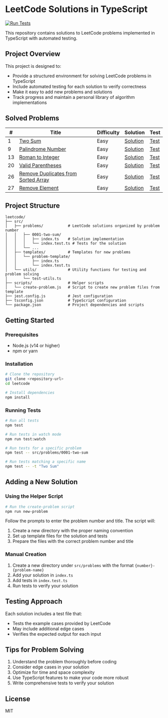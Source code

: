 # LeetCode Solutions in TypeScript

[![Run Tests](https://github.com/duydev/leetcode/actions/workflows/test.yml/badge.svg?branch=main)](https://github.com/duydev/leetcode/actions/workflows/test.yml)

This repository contains solutions to LeetCode problems implemented in TypeScript with automated testing.

## Project Overview

This project is designed to:
- Provide a structured environment for solving LeetCode problems in TypeScript
- Include automated testing for each solution to verify correctness
- Make it easy to add new problems and solutions
- Track progress and maintain a personal library of algorithm implementations

## Solved Problems

| # | Title | Difficulty | Solution | Test |
|---|-------|------------|----------|------|
| 1 | [Two Sum](https://leetcode.com/problems/two-sum/) | Easy | [Solution](src/problems/0001-two-sum/index.ts) | [Test](src/problems/0001-two-sum/index.test.ts) |
| 9 | [Palindrome Number](https://leetcode.com/problems/palindrome-number/) | Easy | [Solution](src/problems/0009-palindrome-number/index.ts) | [Test](src/problems/0009-palindrome-number/index.test.ts) |
| 13 | [Roman to Integer](https://leetcode.com/problems/roman-to-integer/) | Easy | [Solution](src/problems/0013-roman-to-integer/index.ts) | [Test](src/problems/0013-roman-to-integer/index.test.ts) |
| 20 | [Valid Parentheses](https://leetcode.com/problems/valid-parentheses/) | Easy | [Solution](src/problems/0020-valid-parentheses/index.ts) | [Test](src/problems/0020-valid-parentheses/index.test.ts) |
| 26 | [Remove Duplicates from Sorted Array](https://leetcode.com/problems/remove-duplicates-from-sorted-array/) | Easy | [Solution](src/problems/0026-remove-duplicates-from-sorted-array/index.ts) | [Test](src/problems/0026-remove-duplicates-from-sorted-array/index.test.ts) |
| 27 | [Remove Element](https://leetcode.com/problems/remove-element/) | Easy | [Solution](src/problems/0027-remove-element/index.ts) | [Test](src/problems/0027-remove-element/index.test.ts) |

## Project Structure

```
leetcode/
├── src/
│   ├── problems/           # LeetCode solutions organized by problem number
│   │   ├── 0001-two-sum/
│   │   │   ├── index.ts    # Solution implementation
│   │   │   └── index.test.ts # Tests for the solution
│   │   └── ...
│   ├── templates/          # Templates for new problems
│   │   └── problem-template/
│   │       ├── index.ts
│   │       └── index.test.ts
│   └── utils/              # Utility functions for testing and problem solving
│       └── test-utils.ts
├── scripts/                # Helper scripts
│   └── create-problem.js   # Script to create new problem files from template
├── jest.config.js          # Jest configuration
├── tsconfig.json           # TypeScript configuration
└── package.json            # Project dependencies and scripts
```

## Getting Started

### Prerequisites

- Node.js (v14 or higher)
- npm or yarn

### Installation

```bash
# Clone the repository
git clone <repository-url>
cd leetcode

# Install dependencies
npm install
```

### Running Tests

```bash
# Run all tests
npm test

# Run tests in watch mode
npm run test:watch

# Run tests for a specific problem
npm test -- src/problems/0001-two-sum

# Run tests matching a specific name
npm test -- -t "Two Sum"
```

## Adding a New Solution

### Using the Helper Script

```bash
# Run the create-problem script
npm run new-problem
```

Follow the prompts to enter the problem number and title. The script will:
1. Create a new directory with the proper naming convention
2. Set up template files for the solution and tests
3. Prepare the files with the correct problem number and title

### Manual Creation

1. Create a new directory under `src/problems` with the format `{number}-{problem-name}`
2. Add your solution in `index.ts`
3. Add tests in `index.test.ts`
4. Run tests to verify your solution

## Testing Approach

Each solution includes a test file that:
- Tests the example cases provided by LeetCode
- May include additional edge cases
- Verifies the expected output for each input

## Tips for Problem Solving

1. Understand the problem thoroughly before coding
2. Consider edge cases in your solution
3. Optimize for time and space complexity
4. Use TypeScript features to make your code more robust
5. Write comprehensive tests to verify your solution

## License

MIT
